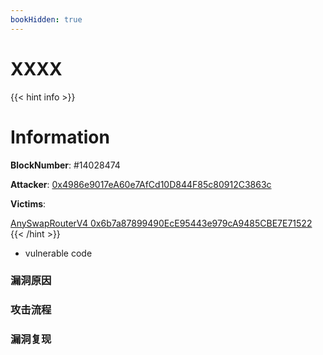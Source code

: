 ```yaml
---
bookHidden: true
---
```

# XXXX

{{< hint info >}}
# Information

**BlockNumber**:  #14028474

**Attacker**:  [0x4986e9017eA60e7AfCd10D844F85c80912C3863c](https://etherscan.io/address/0x4986e9017eA60e7AfCd10D844F85c80912C3863c)

**Victims**:  
 
[AnySwapRouterV4 0x6b7a87899490EcE95443e979cA9485CBE7E71522](https://etherscan.io/address/0x6b7a87899490ece95443e979ca9485cbe7e71522#code)
{{< /hint >}}

- vulnerable code 


### **漏洞原因**

### **攻击流程**


### **漏洞复现**